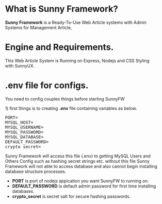 <h1>What is Sunny Framework?</h1>
<p>
    <b>Sunny Framework</b> is a Ready-To-Use Web Article systems with Admin Systems for Management Article,
</p>
<h1>Engine and Requirements.</h1>
<p>
    This Web Article System is Running on Express, Nodejs and CSS Styling with SunnyUX.
</p>
<h1>.env file for configs.</h1>
<p>
You need to config couples things before starting SunnyFW
</p>
<p>
1) first things is to creating <b>.env</b> file containing variables as below.
</p>
<pre>
PORT=
MYSQL_HOST=
MYSQL_USERNAME=
MYSQL_PASSWORD=
MYSQL_DATABASE=
DEFAULT_PASSWORD=
crypto_secret=
</pre>
<p>
Sunny Framework will access this file (.env) to getting MySQL Users and Others Config such as hashing secret strings etc. without this file Sunny Framework will not able to access database and also cannot begin installing database structure processes.
</p>
<ul>
    <li><b>PORT</b> is port of nodejs appication you want SunnyFW to running on.</li>
    <li><b>DEFAULT_PASSWORD</b> is default admin password for first time installing databases.</li>
    <li><b>crypto_secret</b> is secret salt for secure hashing passwords.</li>
</ul>